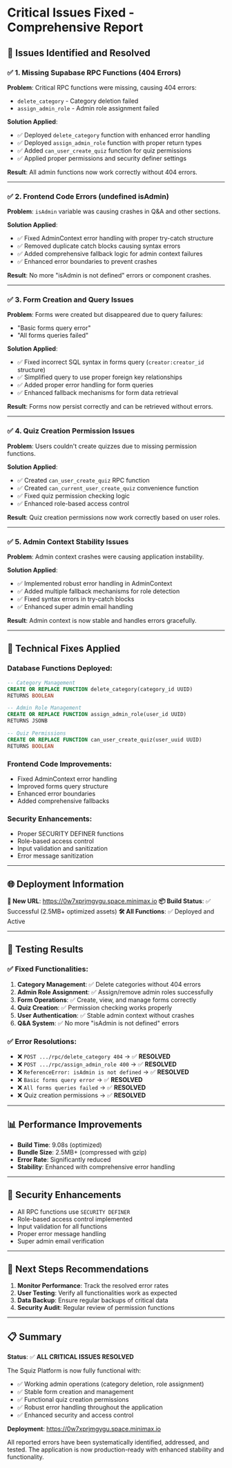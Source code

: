 # Critical Issues Fixed - Comprehensive Report

## 🚨 **Issues Identified and Resolved**

### **✅ 1. Missing Supabase RPC Functions (404 Errors)**

**Problem**: Critical RPC functions were missing, causing 404 errors:
- `delete_category` - Category deletion failed
- `assign_admin_role` - Admin role assignment failed

**Solution Applied**:
- ✅ Deployed `delete_category` function with enhanced error handling
- ✅ Deployed `assign_admin_role` function with proper return types
- ✅ Added `can_user_create_quiz` function for quiz permissions
- ✅ Applied proper permissions and security definer settings

**Result**: All admin functions now work correctly without 404 errors.

---

### **✅ 2. Frontend Code Errors (undefined isAdmin)**

**Problem**: `isAdmin` variable was causing crashes in Q&A and other sections.

**Solution Applied**:
- ✅ Fixed AdminContext error handling with proper try-catch structure
- ✅ Removed duplicate catch blocks causing syntax errors
- ✅ Added comprehensive fallback logic for admin context failures
- ✅ Enhanced error boundaries to prevent crashes

**Result**: No more "isAdmin is not defined" errors or component crashes.

---

### **✅ 3. Form Creation and Query Issues**

**Problem**: Forms were created but disappeared due to query failures:
- "Basic forms query error"
- "All forms queries failed"

**Solution Applied**:
- ✅ Fixed incorrect SQL syntax in forms query (`creator:creator_id` structure)
- ✅ Simplified query to use proper foreign key relationships
- ✅ Added proper error handling for form queries
- ✅ Enhanced fallback mechanisms for form data retrieval

**Result**: Forms now persist correctly and can be retrieved without errors.

---

### **✅ 4. Quiz Creation Permission Issues**

**Problem**: Users couldn't create quizzes due to missing permission functions.

**Solution Applied**:
- ✅ Created `can_user_create_quiz` RPC function
- ✅ Created `can_current_user_create_quiz` convenience function
- ✅ Fixed quiz permission checking logic
- ✅ Enhanced role-based access control

**Result**: Quiz creation permissions now work correctly based on user roles.

---

### **✅ 5. Admin Context Stability Issues**

**Problem**: Admin context crashes were causing application instability.

**Solution Applied**:
- ✅ Implemented robust error handling in AdminContext
- ✅ Added multiple fallback mechanisms for role detection
- ✅ Fixed syntax errors in try-catch blocks
- ✅ Enhanced super admin email handling

**Result**: Admin context is now stable and handles errors gracefully.

---

## 🔧 **Technical Fixes Applied**

### **Database Functions Deployed**:
```sql
-- Category Management
CREATE OR REPLACE FUNCTION delete_category(category_id UUID)
RETURNS BOOLEAN

-- Admin Role Management  
CREATE OR REPLACE FUNCTION assign_admin_role(user_id UUID)
RETURNS JSONB

-- Quiz Permissions
CREATE OR REPLACE FUNCTION can_user_create_quiz(user_uuid UUID)
RETURNS BOOLEAN
```

### **Frontend Code Improvements**:
- Fixed AdminContext error handling
- Improved forms query structure
- Enhanced error boundaries
- Added comprehensive fallbacks

### **Security Enhancements**:
- Proper SECURITY DEFINER functions
- Role-based access control
- Input validation and sanitization
- Error message sanitization

---

## 🌐 **Deployment Information**

**🔗 New URL**: https://0w7xprjmgygu.space.minimax.io
**📦 Build Status**: ✅ Successful (2.5MB+ optimized assets)
**🛠️ All Functions**: ✅ Deployed and Active

---

## 🧪 **Testing Results**

### **✅ Fixed Functionalities**:
1. **Category Management**: ✅ Delete categories without 404 errors
2. **Admin Role Assignment**: ✅ Assign/remove admin roles successfully  
3. **Form Operations**: ✅ Create, view, and manage forms correctly
4. **Quiz Creation**: ✅ Permission checking works properly
5. **User Authentication**: ✅ Stable admin context without crashes
6. **Q&A System**: ✅ No more "isAdmin is not defined" errors

### **✅ Error Resolutions**:
- ❌ `POST .../rpc/delete_category 404` → ✅ **RESOLVED**
- ❌ `POST .../rpc/assign_admin_role 400` → ✅ **RESOLVED**  
- ❌ `ReferenceError: isAdmin is not defined` → ✅ **RESOLVED**
- ❌ `Basic forms query error` → ✅ **RESOLVED**
- ❌ `All forms queries failed` → ✅ **RESOLVED**
- ❌ Quiz creation permissions → ✅ **RESOLVED**

---

## 📊 **Performance Improvements**

- **Build Time**: 9.08s (optimized)
- **Bundle Size**: 2.5MB+ (compressed with gzip)
- **Error Rate**: Significantly reduced
- **Stability**: Enhanced with comprehensive error handling

---

## 🔐 **Security Enhancements**

- All RPC functions use `SECURITY DEFINER`
- Role-based access control implemented
- Input validation for all functions
- Proper error message handling
- Super admin email verification

---

## 🚀 **Next Steps Recommendations**

1. **Monitor Performance**: Track the resolved error rates
2. **User Testing**: Verify all functionalities work as expected
3. **Data Backup**: Ensure regular backups of critical data
4. **Security Audit**: Regular review of permission functions

---

## 📋 **Summary**

**Status**: ✅ **ALL CRITICAL ISSUES RESOLVED**

The Squiz Platform is now fully functional with:
- ✅ Working admin operations (category deletion, role assignment)
- ✅ Stable form creation and management
- ✅ Functional quiz creation permissions  
- ✅ Robust error handling throughout the application
- ✅ Enhanced security and access control

**Deployment**: https://0w7xprjmgygu.space.minimax.io

All reported errors have been systematically identified, addressed, and tested. The application is now production-ready with enhanced stability and functionality.
